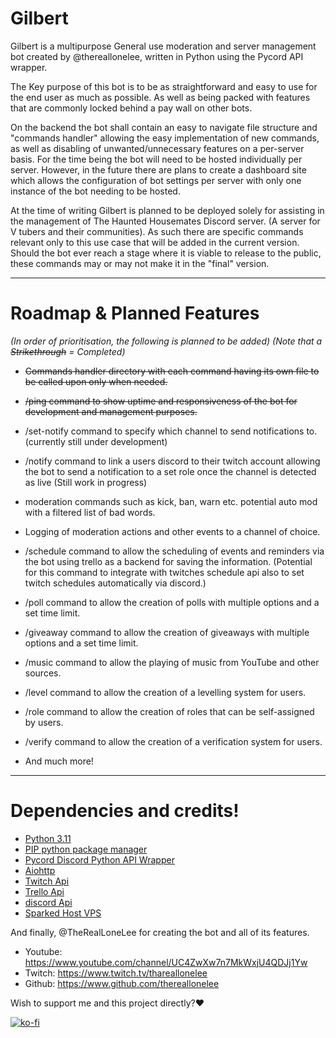 # Gilbert

Gilbert is a multipurpose General use moderation and server management bot created by @thereallonelee, written in Python using the Pycord API wrapper.

The Key purpose of this bot is to be as straightforward and easy to use for the end user as much as possible. As well as being packed with features that are commonly locked behind a pay wall on other bots.

On the backend the bot shall contain an easy to navigate file structure and "commands handler" allowing the easy implementation of new commands, as well as disabling of unwanted/unnecessary features on a per-server basis. For the time being the bot will need to be hosted individually per server. However, in the future there are plans to create a dashboard site which allows the configuration of bot settings per server with only one instance of the bot needing to be hosted.

At the time of writing Gilbert is planned to be deployed solely for assisting in the management of The Haunted Housemates Discord server. (A server for V tubers and their communities). As such there are specific commands relevant only to this use case that will be added in the current version. Should the bot ever reach a stage where it is viable to release to the public, these commands may or may not make it in the "final" version.

***

# Roadmap & Planned Features

*(In order of prioritisation, the following is planned to be added)* *(Note that a ~~Strikethrough~~ = Completed)*

- ~~Commands handler directory with each command having its own file to be called upon only when needed.~~

- ~~/ping command to show uptime and responsiveness of the bot for development and management purposes.~~

- /set-notify command to specify which channel to send notifications to. (currently still under development)

- /notify command to link a users discord to their twitch account allowing the bot to send a notification to
a set role once the channel is detected as live (Still work in progress)

- moderation commands such as kick, ban, warn etc. potential auto mod with a filtered list of bad words.

- Logging of moderation actions and other events to a channel of choice.

- /schedule command to allow the scheduling of events and reminders via the bot using trello as a backend for saving the information. (Potential for this command to integrate with twitches schedule api also to set 
twitch schedules automatically via discord.)

- /poll command to allow the creation of polls with multiple options and a set time limit.

- /giveaway command to allow the creation of giveaways with multiple options and a set time limit.

- /music command to allow the playing of music from YouTube and other sources.

- /level command to allow the creation of a levelling system for users.

- /role command to allow the creation of roles that can be self-assigned by users.

- /verify command to allow the creation of a verification system for users.

- And much more!

***

# Dependencies and credits! 

- [Python 3.11](https://www.python.org/downloads/)
- [PIP python package manager](https://pip.pypa.io/en/stable/installation/)
- [Pycord Discord Python API Wrapper](https://www.pycord.dev/)
- [Aiohttp](https://docs.aiohttp.org/en/stable/)
- [Twitch Api](https://dev.twitch.tv/docs/api/)
- [Trello Api](https://developer.atlassian.com/cloud/trello/rest/api-group-actions/)
- [discord Api](https://discord.com/developers/docs/intro)
- [Sparked Host VPS](https://billing.sparkedhost.com/aff.php?aff=2191)

And finally, @TheRealLoneLee for creating the bot and all of its features.
- Youtube: https://www.youtube.com/channel/UC4ZwXw7n7MkWxjU4QDJj1Yw
- Twitch: https://www.twitch.tv/thareallonelee
- Github: https://www.github.com/thereallonelee


Wish to support me and this project directly?:heart:

[![ko-fi](https://ko-fi.com/img/githubbutton_sm.svg)](https://ko-fi.com/M4M0CE3M6)
